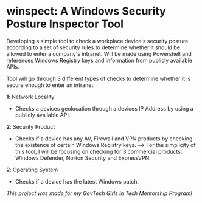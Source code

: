 # winspect: A Windows Security Posture Inspector Tool
Developing a simple tool to check a workplace device's security posture according to a set of security rules to determine whether it should be allowed to enter a company's intranet.
Will be made using Powershell and references Windows Registry keys and information from publicly available APIs.

Tool will go through 3 different types of checks to determine whether it is secure enough to enter an intranet:

**1**: Network Locality
- Checks a devices geolocation through a devices IP Address by using a publicly available API.

**2**: Security Product
- Checks if a device has any AV, Firewall and VPN products by checking the existence of certain Windows Registry keys.
--> For the simplicity of this tool, I will be focusing on checking for 3 commercial products: Windows Defender, Norton Security and ExpressVPN.

**2**: Operating System
- Checks if a device has the latest Windows patch.

*This project was made for my GovTech Girls in Tech Mentorship Program!*
